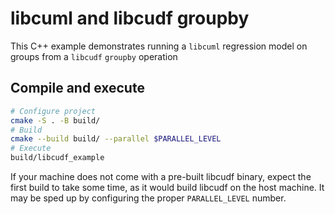 # libcuml and libcudf groupby

This C++ example demonstrates running a `libcuml` regression model on groups from a `libcudf` `groupby` operation

## Compile and execute

```bash
# Configure project
cmake -S . -B build/
# Build
cmake --build build/ --parallel $PARALLEL_LEVEL
# Execute
build/libcudf_example
```

If your machine does not come with a pre-built libcudf binary, expect the
first build to take some time, as it would build libcudf on the host machine.
It may be sped up by configuring the proper `PARALLEL_LEVEL` number.

